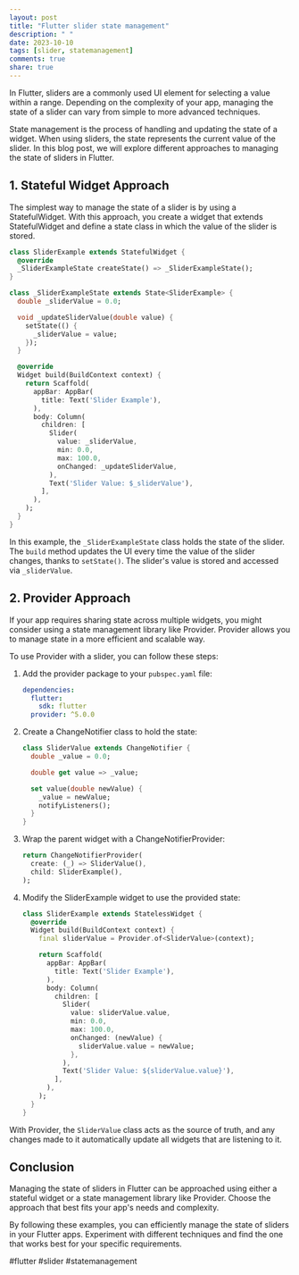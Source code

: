 ```yaml
---
layout: post
title: "Flutter slider state management"
description: " "
date: 2023-10-10
tags: [slider, statemanagement]
comments: true
share: true
---
```


In Flutter, sliders are a commonly used UI element for selecting a value within a range. Depending on the complexity of your app, managing the state of a slider can vary from simple to more advanced techniques.

State management is the process of handling and updating the state of a widget. When using sliders, the state represents the current value of the slider. In this blog post, we will explore different approaches to managing the state of sliders in Flutter.

## 1. Stateful Widget Approach

The simplest way to manage the state of a slider is by using a StatefulWidget. With this approach, you create a widget that extends StatefulWidget and define a state class in which the value of the slider is stored.

```dart
class SliderExample extends StatefulWidget {
  @override
  _SliderExampleState createState() => _SliderExampleState();
}

class _SliderExampleState extends State<SliderExample> {
  double _sliderValue = 0.0;

  void _updateSliderValue(double value) {
    setState(() {
      _sliderValue = value;
    });
  }

  @override
  Widget build(BuildContext context) {
    return Scaffold(
      appBar: AppBar(
        title: Text('Slider Example'),
      ),
      body: Column(
        children: [
          Slider(
            value: _sliderValue,
            min: 0.0,
            max: 100.0,
            onChanged: _updateSliderValue,
          ),
          Text('Slider Value: $_sliderValue'),
        ],
      ),
    );
  }
}
```

In this example, the `_SliderExampleState` class holds the state of the slider. The `build` method updates the UI every time the value of the slider changes, thanks to `setState()`. The slider's value is stored and accessed via `_sliderValue`.

## 2. Provider Approach

If your app requires sharing state across multiple widgets, you might consider using a state management library like Provider. Provider allows you to manage state in a more efficient and scalable way.

To use Provider with a slider, you can follow these steps:

1. Add the provider package to your `pubspec.yaml` file:

    ```yaml
    dependencies:
      flutter:
        sdk: flutter
      provider: ^5.0.0
    ```

2. Create a ChangeNotifier class to hold the state:

    ```dart
    class SliderValue extends ChangeNotifier {
      double _value = 0.0;

      double get value => _value;

      set value(double newValue) {
        _value = newValue;
        notifyListeners();
      }
    }
    ```

3. Wrap the parent widget with a ChangeNotifierProvider:

    ```dart
    return ChangeNotifierProvider(
      create: (_) => SliderValue(),
      child: SliderExample(),
    );
    ```

4. Modify the SliderExample widget to use the provided state:

    ```dart
    class SliderExample extends StatelessWidget {
      @override
      Widget build(BuildContext context) {
        final sliderValue = Provider.of<SliderValue>(context);

        return Scaffold(
          appBar: AppBar(
            title: Text('Slider Example'),
          ),
          body: Column(
            children: [
              Slider(
                value: sliderValue.value,
                min: 0.0,
                max: 100.0,
                onChanged: (newValue) {
                  sliderValue.value = newValue;
                },
              ),
              Text('Slider Value: ${sliderValue.value}'),
            ],
          ),
        );
      }
    }
    ```

With Provider, the `SliderValue` class acts as the source of truth, and any changes made to it automatically update all widgets that are listening to it.

## Conclusion

Managing the state of sliders in Flutter can be approached using either a stateful widget or a state management library like Provider. Choose the approach that best fits your app's needs and complexity.

By following these examples, you can efficiently manage the state of sliders in your Flutter apps. Experiment with different techniques and find the one that works best for your specific requirements.

#flutter #slider #statemanagement